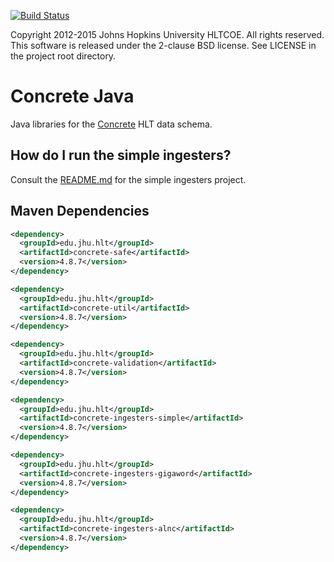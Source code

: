[![Build Status](https://travis-ci.org/maxthomas/concrete-java.svg?branch=ci)](https://travis-ci.org/maxthomas/concrete-java)

Copyright 2012-2015 Johns Hopkins University HLTCOE. All rights
reserved.  This software is released under the 2-clause BSD license.
See LICENSE in the project root directory.

Concrete Java
========
Java libraries for the [Concrete](https://github.com/hltcoe/concrete) HLT data schema.

## How do I run the simple ingesters?
Consult the [README.md](ingesters/simple/README.md) for the simple ingesters project.

Maven Dependencies
----------

```xml
<dependency>
  <groupId>edu.jhu.hlt</groupId>
  <artifactId>concrete-safe</artifactId>
  <version>4.8.7</version>
</dependency>
```

```xml
<dependency>
  <groupId>edu.jhu.hlt</groupId>
  <artifactId>concrete-util</artifactId>
  <version>4.8.7</version>
</dependency>
```

```xml
<dependency>
  <groupId>edu.jhu.hlt</groupId>
  <artifactId>concrete-validation</artifactId>
  <version>4.8.7</version>
</dependency>
```

```xml
<dependency>
  <groupId>edu.jhu.hlt</groupId>
  <artifactId>concrete-ingesters-simple</artifactId>
  <version>4.8.7</version>
</dependency>
```

```xml
<dependency>
  <groupId>edu.jhu.hlt</groupId>
  <artifactId>concrete-ingesters-gigaword</artifactId>
  <version>4.8.7</version>
</dependency>
```

```xml
<dependency>
  <groupId>edu.jhu.hlt</groupId>
  <artifactId>concrete-ingesters-alnc</artifactId>
  <version>4.8.7</version>
</dependency>
```

